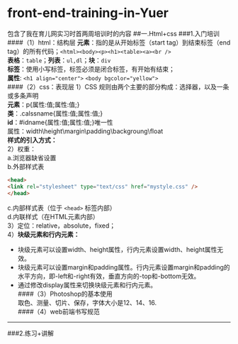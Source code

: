 # front-end-training-in-Yuer
包含了我在育儿网实习时首两周培训时的内容
##一.Html+css
###1.入门培训
####（1）html：结构层
 **元素**：指的是从开始标签（start tag）到结束标签（end tag）的所有代码；`<html><body><p><h1><table><a><br />`   
 **表格**：`table`；**列表**：`ul,dl`；**块**：`div`   
 **标签**：使用小写标签，标签必须是闭合标签，有开始有结束；  
 **属性**: `<h1 align="center">` `<body bgcolor="yellow">`   
####（2）css：表现层
1）CSS 规则由两个主要的部分构成：选择器，以及一条或多条声明  
**元素**：p{属性:值;属性:值;}  
**类**：.calssname{属性:值;属性:值;}  
**id**：#idname{属性:值;属性:值;}唯一性  
属性：width\height\margin\padding\backgroung\float  
**样式的引入方式：**  
2）权重：  
a.浏览器缺省设置  
b.外部样式表  
```html
<head>
<link rel="stylesheet" type="text/css" href="mystyle.css" />
</head>
```
c.内部样式表（位于 ``<head>`` 标签内部）  
d.内联样式（在HTML元素内部）  
3）定位：relative，absolute，fixed；  
4）**块级元素和行内元素：**  
- 块级元素可以设置width、height属性，行内元素设置width、height属性无效。
- 块级元素可以设置margin和padding属性。行内元素设置margin和padding的水平方向，即-left和-right有效，垂直方向的-top和-bottom无效。
- 通过修改display属性来切换块级元素和行内元素。  
####（3）Photoshop的基本使用  
取色、测量、切片、保存，字体大小是12、14、16.  
####（4）web前端书写规范
***
###2.练习+讲解




